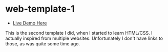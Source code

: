 # web-template-1

 - [Live Demo Here](https://space-hound.github.io/web-template-1/)

This is the second template I did, when I started to learn HTML/CSS. I actually inspired from multiple websites. Unfortunately I don't have links to those, as was quite some time ago.
